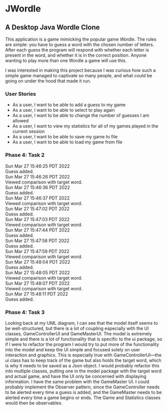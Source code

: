 # JWordle

## A Desktop Java Wordle Clone

This application is a game mimicking the popular game *Wordle*. The rules are simple: you have to guess a word with the chosen number of letters. After each guess the program will respond with whether each letter is present in the word, and whether it is in the correct position. Anyone wanting to play more than one Wordle a game will use this.

I was interested in making this project because I was curious how such a simple game managed to captivate so many people, and what could be going on under the hood that made it run.

### User Stories

- As a user, I want to be able to add a guess to my game
- As a user, I want to be able to select to play again
- As a user, I want to be able to change the number of guesses I am allowed
- As a user, I want to view my statistics for all of my games played in the current session
- As a user, I want to be able to save my game to file
- As a user, I want to be able to load my game from file

### Phase 4: Task 2
Sun Mar 27 15:46:25 PDT 2022 \
Guess added. \
Sun Mar 27 15:46:26 PDT 2022 \
Viewed comparison with target word. \
Sun Mar 27 15:46:36 PDT 2022 \
Guess added. \
Sun Mar 27 15:46:37 PDT 2022 \
Viewed comparison with target word. \
Sun Mar 27 15:47:02 PDT 2022 \
Guess added. \
Sun Mar 27 15:47:03 PDT 2022 \
Viewed comparison with target word. \
Sun Mar 27 15:47:44 PDT 2022 \
Guess added. \
Sun Mar 27 15:47:58 PDT 2022 \
Guess added. \
Sun Mar 27 15:47:59 PDT 2022 \
Viewed comparison with target word. \
Sun Mar 27 15:48:04 PDT 2022 \
Guess added. \
Sun Mar 27 15:48:05 PDT 2022 \
Viewed comparison with target word. \
Sun Mar 27 15:48:07 PDT 2022 \
Viewed comparison with target word. \
Sun Mar 27 15:48:11 PDT 2022 \
Guess added.

### Phase 4: Task 3
Looking back at my UML diagram, I can see that the model itself seems to be well-structured, but there is a lot of coupling especially with the UI classes, GameControllerUI and GameMasterUI. The model is extremely simple and there is a lot of functionality that is specific to the ui package, so if I were to refactor the program I would try to put more of the functionality into the model and keep the UI simple and focused solely on user interaction and graphics. This is especially true with GameControllerUI—the ui class has to keep track of the game but also holds the target word, which is why it needs to be saved as a Json object. I would probably refactor this into multiple classes, putting one in the model package with the target word and actual game, and have the UI only be concerned with displaying information. I have the same problem with the GameMaster UI. I could probably implement the Observer pattern, since the GameController needs to be alerted every time a guess is added, and the GameMaster needs to be alerted every time a game begins or ends. The Game and Statistics classes would then be observables.